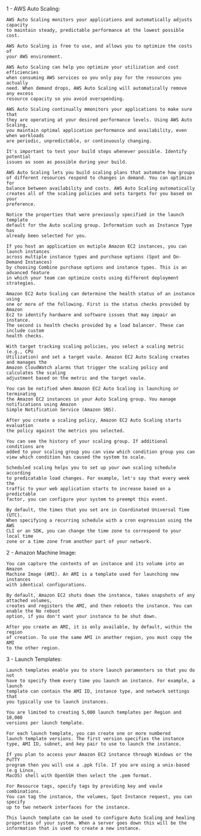 1 - AWS Auto Scaling:

    AWS Auto Scaling monitors your applications and automatically adjusts capacity
    to maintain steady, predictable performance at the lowest possible cost.
    
    AWS Auto Scaling is free to use, and allows you to optimize the costs of
    your AWS environment.
    
    AWS Auto Scaling can help you optimize your utilization and cost efficiencies
    when consuming AWS services so you only pay for the resources you actually
    need. When demand drops, AWS Auto Scaling will automatically remove any excess 
    resource capacity so you avoid overspending.
    
    AWS Auto Scaling continually mmonitors your applications to make sure that
    they are operating at your desired performance levels. Using AWS Auto Scaling,
    you maintain optimal application performance and availability, even when workloads
    are periodic, unpredictable, or continuously changing.
    
    It's important to test your build steps whenever possible. Identify potential
    issues as soon as possible during your build.
    
    AWS Auto Scaling lets you build scaling plans that automate how groups
    of different resources respond to changes in demand. You can optimize for 
    balance between availability and costs. AWS Auto Scaling automatically 
    creates all of the scaling policies and sets targets for you based on your
    preference.
    
    Notice the properties that were previously specified in the launch template
    default for the Auto scaling group. Information such as Instance Type has 
    already been selected for you.
    
    If you host an application on mutiple Amazon EC2 instances, you can launch instances
    across multiple instance types and purchase options (Spot and On-Demand Instances)
    by choosing Combine purchase options and instance types. This is an advanced feature
    in which your team can optimize costs using different deployment strategies.
    
    Amazon EC2 Auto Scaling can determine the health status of an instance using
    one or more of the following. First is the status checks provided by Amazon
    Ec2 to identify hardware and software issues that may impair an instance.
    The second is health checks provided by a load balancer. These can include custom
    health checks.
    
    With target tracking scaling policies, you select a scaling metric (e.g., CPU
    Utilization) and set a target vaule. Amazon EC2 Auto Scaling creates and manages the 
    Amazon CloudWatch alarms that trigger the scaling policy and calculates the scaling
    adjustment based on the metric and the target vaule.
    
    You can be notified when Amazon EC2 Auto Scaling is launching or terminating
    the Amazon EC2 instances in your Auto Scaling group. You manage notifications using Amazon
    Simple Notification Service (Amazon SNS).
    
    After you create a scaling policy, Amazon EC2 Auto Scaling starts evaluation 
    the policy against the metrics you selected.
    
    You can see the history of your scaling group. If additional conditions are
    added to your scaling group you can view which condition group you can
    view which condition has caused the system to scale.
    
    Scheduled scaling helps you to set up your own scaling schedule according
    to predicatable load changes. For example, let's say that every week the
    traffic to your web application starts to increase based on a predictable
    factor, you can configure your system to preempt this event.
    
    By default, the times that you set are in Coordinated Universal Time (UTC).
    When specifying a recurring schedule with a cron expression using the AWS
    CLI or an SDK, you can change the time zone to correspond to your local time
    zone or a time zone from another part of your network.
    
    
2 - Amazon Machine Image:
    
    You can capture the contents of an instance and its volume into an Amazon
    Machine Image (AMI). An AMI is a template used for launching new instances 
    with identical configurations.
    
    By default, Amazon EC2 shuts down the instance, takes snapshots of any attached volumes,
    creates and registers the AMI, and then reboots the instance. You can enable the No reboot 
    option, if you don't want your instance to be shut down.
    
    After you create an AMI, it is only available, by default, within the region
    of creation. To use the same AMI in another region, you must copy the AMI
    to the other region.
    
3 - Launch Templates:

    Launch templates enable you to store launch paramenters so that you do not
    have to specify them every time you launch an instance. For example, a launch
    template can contain the AMI ID, instance type, and network settings that
    you typically use to launch instances.
    
    You are limited to creating 5,000 launch templates per Region and 10,000
    versions per launch template.
    
    For each launch template, you can create one or more numbered
    launch template versions. The first version specifies the instance 
    type, AMI ID, subnet, and key pair to use to launch the instance.
    
    If you plan to access your Amazon EC2 instance through Windows or the PuTTY
    program then you will use a .ppk file. If you are using a unix-based (e.g Linux,
    MacOS) shell with OpenSSH then select the .pem format.
    
    For Resource tags, specify tags by providing key and vaule combinations.
    You can tag the instance, the volumes, Spot Instance request, you can specify 
    up to two network interfaces for the instance.
    
    This launch template can be used to configure Auto Scaling and healing
    properties of your system. When a server goes down this will be the 
    information that is used to create a new instance.
    
  
    
    
    
    
    
    
    
    
    
    
    
    
    
    
    
